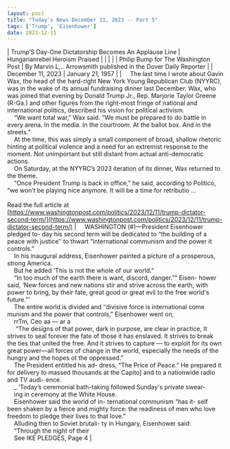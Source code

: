 ```yaml
---
layout: post
title: "Today's News December 11, 2023 -- Part 5"
tags: ['Trump', 'Eisenhower']
date: 2023-12-11
---
```


| Trump’S Day-One Dictatorship Becomes An Applause Line | Hungarianrebel Heroism Praised |
|  |  |
| Philip Bump for The Washington Post | By Marvin L,.. Arrowsmith published in the Dover Daily Reporter |
| December 11, 2023 | January 21, 1957 |
| &nbsp;&nbsp;&nbsp;&nbsp;The last time I wrote about Gavin Wax, the head of the hard-right New York Young Republican Club (NYYRC), was in the wake of its annual fundraising dinner last December. Wax, who was joined that evening by Donald Trump Jr., Rep. Marjorie Taylor Greene (R-Ga.) and other figures from the right-most fringe of national and international politics, described his vision for political activism.<br>&nbsp;&nbsp;&nbsp;&nbsp;“We want total war,” Wax said. “We must be prepared to do battle in every arena. In the media. In the courtroom. At the ballot box. And in the streets.”<br>&nbsp;&nbsp;&nbsp;&nbsp;At the time, this was simply a small component of broad, shallow rhetoric hinting at political violence and a need for an extremist response to the moment. Not unimportant but still distant from actual anti-democratic actions.<br>&nbsp;&nbsp;&nbsp;&nbsp;On Saturday, at the NYYRC’s 2023 iteration of its dinner, Wax returned to the theme.<br>&nbsp;&nbsp;&nbsp;&nbsp;“Once President Trump is back in office,” he said, according to Politico, “we won’t be playing nice anymore. It will be a time for retributio ...<br><br>Read the full article at<br>[https://www.washingtonpost.com/politics/2023/12/11/trump-dictator-second-term/](https://www.washingtonpost.com/politics/2023/12/11/trump-dictator-second-term/) | &nbsp;&nbsp;&nbsp;&nbsp;WASHINGTON (#)—President Eisenhower pledged to- day his second term will be dedicated to “the building of a peace with justice’’ to thwart “international communism and the power it controls.”<br>&nbsp;&nbsp;&nbsp;&nbsp;In his inaugural address, Eisenhower painted a picture of a prosperous, strong America.<br>&nbsp;&nbsp;&nbsp;&nbsp;But he added ‘This is not the whole of our world.”<br>&nbsp;&nbsp;&nbsp;&nbsp;“In too much of the earth there is want, discord, danger.”” Eisen- hower said, ‘New forces and new nations stir and strive across the earth, with power to bring, by their fate, great good or great evil to the free world's future.”’<br>&nbsp;&nbsp;&nbsp;&nbsp;The entire world is divided and ‘‘divisive force is international come munism and the power that controls,” Eisenhower went on,<br>&nbsp;&nbsp;&nbsp;&nbsp;rrTm, Ceo aa — ar a<br>&nbsp;&nbsp;&nbsp;&nbsp; “The designs of that power, dark in purpose, are clear in practice, It strives to seal forever the fate of those it has enslaved. It strives to break the ties that united the free. And it strives to capture — to exploit for its own great power—all forces of change in the world, especially the needs of the hungry and the hopes ot the oppressed.”<br>&nbsp;&nbsp;&nbsp;&nbsp;The President entitled his ad- dress, “The Price of Peace.” He prepared it for delivery to massed thousands at the Capito] and to a nationwide radio and TV audi- ence.<br>&nbsp;&nbsp;&nbsp;&nbsp;_ ‘Today’s ceremonial bath-taking followed Sunday's private swear-<br>&nbsp;&nbsp;&nbsp;&nbsp;ing in ceremony at the White   House.<br>&nbsp;&nbsp;&nbsp;&nbsp;Eisenhower said the world of in- ternational communism “has it- self been shaken by a fierce and mighty force: the readiness of men who love freedom to pledge their lives to that love.”<br>&nbsp;&nbsp;&nbsp;&nbsp;Alluding then to Soviet brutali- ty in Hungary, Eisenhower said:<br>&nbsp;&nbsp;&nbsp;&nbsp;“Through the night of their<br>&nbsp;&nbsp;&nbsp;&nbsp;See IKE PLEDGES, Page 4  |